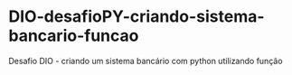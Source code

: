 # DIO-desafioPY-criando-sistema-bancario-funcao
Desafio DIO - criando um sistema bancário com python utilizando função

